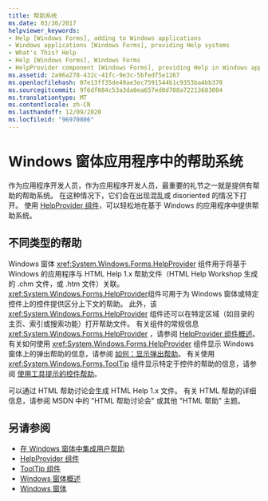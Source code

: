 ```yaml
---
title: 帮助系统
ms.date: 03/30/2017
helpviewer_keywords:
- Help [Windows Forms], adding to Windows applications
- Windows applications [Windows Forms], providing Help systems
- What's This? Help
- Help [Windows Forms], Windows Forms
- HelpProvider component [Windows Forms], providing Help in Windows applications
ms.assetid: 2a96a278-432c-41fc-9e3c-5bfedf5e1267
ms.openlocfilehash: 07e13ff35de49ae3ec7591544b1c9353ba4bb378
ms.sourcegitcommit: 9f6df084c53a3da0ea657ed0d708a72213683084
ms.translationtype: MT
ms.contentlocale: zh-CN
ms.lasthandoff: 12/09/2020
ms.locfileid: "96970806"
---
```

# <a name="help-systems-in-windows-forms-applications"></a>Windows 窗体应用程序中的帮助系统
作为应用程序开发人员，作为应用程序开发人员，最重要的礼节之一就是提供有帮助的帮助系统。 在这种情况下，它们会在出现混乱或 disoriented 的情况下打开。 使用 [HelpProvider 组件](../controls/helpprovider-component-windows-forms.md)，可以轻松地在基于 Windows 的应用程序中提供帮助系统。  
  
## <a name="different-types-of-help"></a>不同类型的帮助  
 Windows 窗体 <xref:System.Windows.Forms.HelpProvider> 组件用于将基于 Windows 的应用程序与 HTML Help 1.x 帮助文件（HTML Help Workshop 生成的 .chm 文件，或 .htm 文件）关联。 <xref:System.Windows.Forms.HelpProvider>组件可用于为 Windows 窗体或特定控件上的控件提供区分上下文的帮助。 此外，该 <xref:System.Windows.Forms.HelpProvider> 组件还可以在特定区域（如目录的主页、索引或搜索功能）打开帮助文件。 有关组件的常规信息 <xref:System.Windows.Forms.HelpProvider> ，请参阅 [HelpProvider 组件概述](../controls/helpprovider-component-overview-windows-forms.md)。 有关如何使用 <xref:System.Windows.Forms.HelpProvider> 组件显示 Windows 窗体上的弹出帮助的信息，请参阅 [如何：显示弹出帮助](how-to-display-pop-up-help.md)。 有关使用 <xref:System.Windows.Forms.ToolTip> 组件显示特定于控件的帮助的信息，请参阅 [使用工具提示的控件帮助](control-help-using-tooltips.md)。  
  
 可以通过 HTML 帮助讨论会生成 HTML Help 1.x 文件。 有关 HTML 帮助的详细信息，请参阅 MSDN 中的 "HTML 帮助讨论会" 或其他 "HTML 帮助" 主题。  
  
## <a name="see-also"></a>另请参阅

- [在 Windows 窗体中集成用户帮助](integrating-user-help-in-windows-forms.md)
- [HelpProvider 组件](../controls/helpprovider-component-windows-forms.md)
- [ToolTip 组件](../controls/tooltip-component-windows-forms.md)
- [Windows 窗体概述](../windows-forms-overview.md)
- [Windows 窗体](../index.yml)
